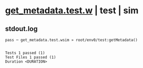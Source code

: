 # [get_metadata.test.w](../../../../../../examples/tests/sdk_tests/bucket/get_metadata.test.w) | test | sim

## stdout.log
```log
pass ─ get_metadata.test.wsim » root/env0/test:getMetadata()
 
 
Tests 1 passed (1)
Test Files 1 passed (1)
Duration <DURATION>
```

